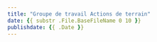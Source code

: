 ```yaml
---
title: "Groupe de travail Actions de terrain"
date: {{ substr .File.BaseFileName 0 10 }}
publishdate: {{ .Date }}
---
```

